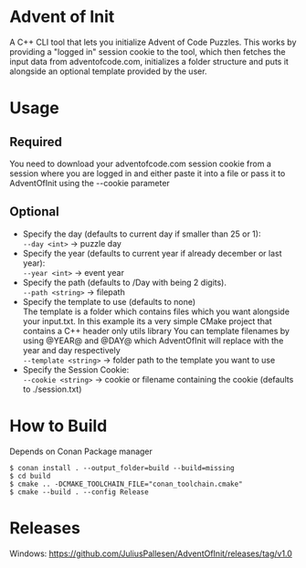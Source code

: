 # Advent of Init
A C++ CLI tool that lets you initialize Advent of Code Puzzles. This works by providing a "logged in" session cookie to the tool, which then fetches the input data from adventofcode.com, initializes a folder structure and puts it alongside an optional template provided by the user. 

# Usage
## Required
You need to download your adventofcode.com session cookie from a session where you are logged in and either paste it into a file or pass it to AdventOfInit using the --cookie parameter
## Optional
- Specify the day (defaults to current day if smaller than 25 or 1):  
`--day <int>` -> puzzle day  
- Specify the year (defaults to current year if already december or last year):  
`--year <int>` -> event year    
- Specify the path (defaults to <year>/Day<day> with <day> being 2 digits).  
`--path <string>` -> filepath  
- Specify the template to use (defaults to none)  
The template is a folder which contains files which you want alongside your input.txt. In this example its a very simple CMake project that contains a C++ header only utils library
You can template filenames by using @YEAR@ and @DAY@ which AdventOfInit will replace with the year and day respectively  
`--template <string>` -> folder path to the template you want to use  
- Specify the Session Cookie:  
`--cookie <string>` -> cookie or filename containing the cookie (defaults to ./session.txt)  

# How to Build
Depends on Conan Package manager  
```
$ conan install . --output_folder=build --build=missing
$ cd build
$ cmake .. -DCMAKE_TOOLCHAIN_FILE="conan_toolchain.cmake"
$ cmake --build . --config Release
```

# Releases
Windows: https://github.com/JuliusPallesen/AdventOfInit/releases/tag/v1.0
